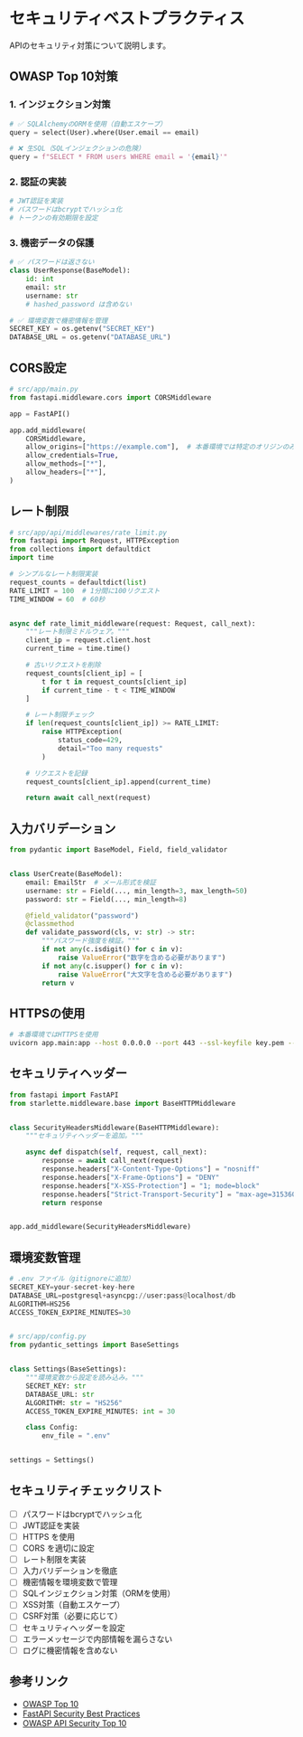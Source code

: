 # セキュリティベストプラクティス

APIのセキュリティ対策について説明します。

## OWASP Top 10対策

### 1. インジェクション対策

```python
# ✅ SQLAlchemyのORMを使用（自動エスケープ）
query = select(User).where(User.email == email)

# ❌ 生SQL（SQLインジェクションの危険）
query = f"SELECT * FROM users WHERE email = '{email}'"
```

### 2. 認証の実装

```python
# JWT認証を実装
# パスワードはbcryptでハッシュ化
# トークンの有効期限を設定
```

### 3. 機密データの保護

```python
# ✅ パスワードは返さない
class UserResponse(BaseModel):
    id: int
    email: str
    username: str
    # hashed_password は含めない

# ✅ 環境変数で機密情報を管理
SECRET_KEY = os.getenv("SECRET_KEY")
DATABASE_URL = os.getenv("DATABASE_URL")
```

## CORS設定

```python
# src/app/main.py
from fastapi.middleware.cors import CORSMiddleware

app = FastAPI()

app.add_middleware(
    CORSMiddleware,
    allow_origins=["https://example.com"],  # 本番環境では特定のオリジンのみ
    allow_credentials=True,
    allow_methods=["*"],
    allow_headers=["*"],
)
```

## レート制限

```python
# src/app/api/middlewares/rate_limit.py
from fastapi import Request, HTTPException
from collections import defaultdict
import time

# シンプルなレート制限実装
request_counts = defaultdict(list)
RATE_LIMIT = 100  # 1分間に100リクエスト
TIME_WINDOW = 60  # 60秒


async def rate_limit_middleware(request: Request, call_next):
    """レート制限ミドルウェア。"""
    client_ip = request.client.host
    current_time = time.time()

    # 古いリクエストを削除
    request_counts[client_ip] = [
        t for t in request_counts[client_ip]
        if current_time - t < TIME_WINDOW
    ]

    # レート制限チェック
    if len(request_counts[client_ip]) >= RATE_LIMIT:
        raise HTTPException(
            status_code=429,
            detail="Too many requests"
        )

    # リクエストを記録
    request_counts[client_ip].append(current_time)

    return await call_next(request)
```

## 入力バリデーション

```python
from pydantic import BaseModel, Field, field_validator


class UserCreate(BaseModel):
    email: EmailStr  # メール形式を検証
    username: str = Field(..., min_length=3, max_length=50)
    password: str = Field(..., min_length=8)

    @field_validator("password")
    @classmethod
    def validate_password(cls, v: str) -> str:
        """パスワード強度を検証。"""
        if not any(c.isdigit() for c in v):
            raise ValueError("数字を含める必要があります")
        if not any(c.isupper() for c in v):
            raise ValueError("大文字を含める必要があります")
        return v
```

## HTTPSの使用

```bash
# 本番環境ではHTTPSを使用
uvicorn app.main:app --host 0.0.0.0 --port 443 --ssl-keyfile key.pem --ssl-certfile cert.pem
```

## セキュリティヘッダー

```python
from fastapi import FastAPI
from starlette.middleware.base import BaseHTTPMiddleware


class SecurityHeadersMiddleware(BaseHTTPMiddleware):
    """セキュリティヘッダーを追加。"""

    async def dispatch(self, request, call_next):
        response = await call_next(request)
        response.headers["X-Content-Type-Options"] = "nosniff"
        response.headers["X-Frame-Options"] = "DENY"
        response.headers["X-XSS-Protection"] = "1; mode=block"
        response.headers["Strict-Transport-Security"] = "max-age=31536000; includeSubDomains"
        return response


app.add_middleware(SecurityHeadersMiddleware)
```

## 環境変数管理

```python
# .env ファイル（gitignoreに追加）
SECRET_KEY=your-secret-key-here
DATABASE_URL=postgresql+asyncpg://user:pass@localhost/db
ALGORITHM=HS256
ACCESS_TOKEN_EXPIRE_MINUTES=30


# src/app/config.py
from pydantic_settings import BaseSettings


class Settings(BaseSettings):
    """環境変数から設定を読み込み。"""
    SECRET_KEY: str
    DATABASE_URL: str
    ALGORITHM: str = "HS256"
    ACCESS_TOKEN_EXPIRE_MINUTES: int = 30

    class Config:
        env_file = ".env"


settings = Settings()
```

## セキュリティチェックリスト

- [ ] パスワードはbcryptでハッシュ化
- [ ] JWT認証を実装
- [ ] HTTPS を使用
- [ ] CORS を適切に設定
- [ ] レート制限を実装
- [ ] 入力バリデーションを徹底
- [ ] 機密情報を環境変数で管理
- [ ] SQLインジェクション対策（ORMを使用）
- [ ] XSS対策（自動エスケープ）
- [ ] CSRF対策（必要に応じて）
- [ ] セキュリティヘッダーを設定
- [ ] エラーメッセージで内部情報を漏らさない
- [ ] ログに機密情報を含めない

## 参考リンク

- [OWASP Top 10](https://owasp.org/www-project-top-ten/)
- [FastAPI Security Best Practices](https://fastapi.tiangolo.com/tutorial/security/)
- [OWASP API Security Top 10](https://owasp.org/www-project-api-security/)
